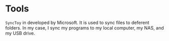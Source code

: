 # Tools

`SyncToy` in developed by Microsoft. It is used to sync files to deferent folders. 
  In my case, I sync my programs to my local computer, my NAS, and my USB drive.
